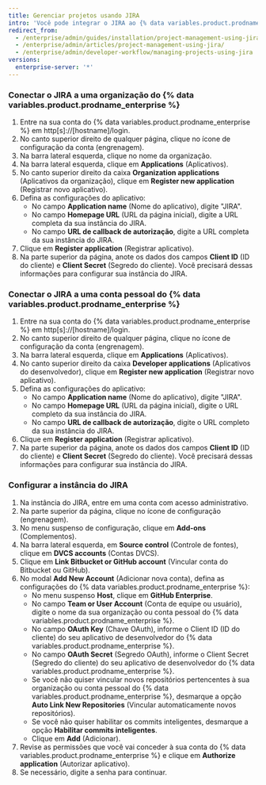 ```yaml
---
title: Gerenciar projetos usando JIRA
intro: 'Você pode integrar o JIRA ao {% data variables.product.prodname_enterprise %} para gerenciar projetos.'
redirect_from:
  - /enterprise/admin/guides/installation/project-management-using-jira/
  - /enterprise/admin/articles/project-management-using-jira/
  - /enterprise/admin/developer-workflow/managing-projects-using-jira
versions:
  enterprise-server: '*'
---
```


### Conectar o JIRA a uma organização do {% data variables.product.prodname_enterprise %}

1. Entre na sua conta do {% data variables.product.prodname_enterprise %} em http[s]://[hostname]/login.
1. No canto superior direito de qualquer página, clique no ícone de configuração da conta (engrenagem).
1. Na barra lateral esquerda, clique no nome da organização.
1. Na barra lateral esquerda, clique em **Applications** (Aplicativos).
1. No canto superior direito da caixa **Organization applications** (Aplicativos da organização), clique em **Register new application** (Registrar novo aplicativo).
1. Defina as configurações do aplicativo:
    - No campo **Application name** (Nome do aplicativo), digite "JIRA".
    - No campo **Homepage URL** (URL da página inicial), digite a URL completa da sua instância do JIRA.
    - No campo **URL de callback de autorização**, digite a URL completa da sua instância do JIRA.
1. Clique em **Register application** (Registrar aplicativo).
1. Na parte superior da página, anote os dados dos campos **Client ID** (ID do cliente) e **Client Secret** (Segredo do cliente). Você precisará dessas informações para configurar sua instância do JIRA.

### Conectar o JIRA a uma conta pessoal do {% data variables.product.prodname_enterprise %}

1. Entre na sua conta do {% data variables.product.prodname_enterprise %} em http[s]://[hostname]/login.
1. No canto superior direito de qualquer página, clique no ícone de configuração da conta (engrenagem).
1. Na barra lateral esquerda, clique em **Applications** (Aplicativos).
1. No canto superior direito da caixa **Developer applications** (Aplicativos do desenvolvedor), clique em **Register new application** (Registrar novo aplicativo).
1. Defina as configurações do aplicativo:
    - No campo **Application name** (Nome do aplicativo), digite "JIRA".
    - No campo **Homepage URL** (URL da página inicial), digite o URL completo da sua instância do JIRA.
    - No campo **URL de callback de autorização**, digite o URL completo da sua instância do JIRA.
1. Clique em **Register application** (Registrar aplicativo).
1. Na parte superior da página, anote os dados dos campos **Client ID** (ID do cliente) e **Client Secret** (Segredo do cliente). Você precisará dessas informações para configurar sua instância do JIRA.

### Configurar a instância do JIRA

1. Na instância do JIRA, entre em uma conta com acesso administrativo.
1. Na parte superior da página, clique no ícone de configuração (engrenagem).
1. No menu suspenso de configuração, clique em **Add-ons** (Complementos).
1. Na barra lateral esquerda, em **Source control** (Controle de fontes), clique em **DVCS accounts** (Contas DVCS).
1. Clique em **Link Bitbucket or GitHub account** (Vincular conta do Bitbucket ou GitHub).
1. No modal **Add New Account** (Adicionar nova conta), defina as configurações do {% data variables.product.prodname_enterprise %}:
    - No menu suspenso **Host**, clique em **GitHub Enterprise**.
    - No campo **Team or User Account** (Conta de equipe ou usuário), digite o nome da sua organização ou conta pessoal do {% data variables.product.prodname_enterprise %}.
    - No campo **OAuth Key** (Chave OAuth), informe o Client ID (ID do cliente) do seu aplicativo de desenvolvedor do {% data variables.product.prodname_enterprise %}.
    - No campo **OAuth Secret** (Segredo OAuth), informe o Client Secret (Segredo do cliente) do seu aplicativo de desenvolvedor do {% data variables.product.prodname_enterprise %}.
    - Se você não quiser vincular novos repositórios pertencentes à sua organização ou conta pessoal do {% data variables.product.prodname_enterprise %}, desmarque a opção **Auto Link New Repositories** (Vincular automaticamente novos repositórios).
    - Se você não quiser habilitar os commits inteligentes, desmarque a opção  **Habilitar commits inteligentes**.
    - Clique em **Add** (Adicionar).
1. Revise as permissões que você vai conceder à sua conta do {% data variables.product.prodname_enterprise %} e clique em **Authorize application** (Autorizar aplicativo).
1. Se necessário, digite a senha para continuar.
